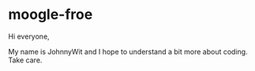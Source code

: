 # moogle-froe


Hi everyone,

My name is JohnnyWit and I hope to understand a bit more about coding. Take care. 
